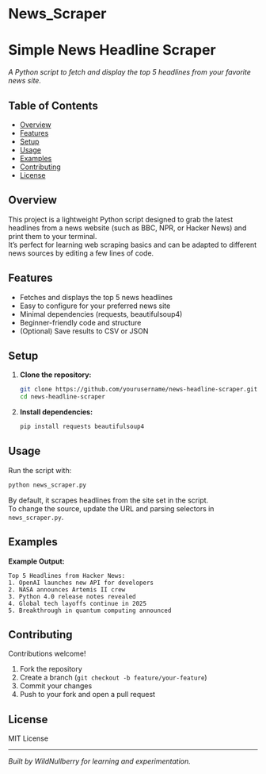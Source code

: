 # News_Scraper
# Simple News Headline Scraper

_A Python script to fetch and display the top 5 headlines from your favorite news site._

## Table of Contents
- [Overview](#overview)
- [Features](#features)
- [Setup](#setup)
- [Usage](#usage)
- [Examples](#examples)
- [Contributing](#contributing)
- [License](#license)

## Overview

This project is a lightweight Python script designed to grab the latest headlines from a news website (such as BBC, NPR, or Hacker News) and print them to your terminal.  
It’s perfect for learning web scraping basics and can be adapted to different news sources by editing a few lines of code.

## Features

- Fetches and displays the top 5 news headlines
- Easy to configure for your preferred news site
- Minimal dependencies (requests, beautifulsoup4)
- Beginner-friendly code and structure
- (Optional) Save results to CSV or JSON

## Setup

1. **Clone the repository:**  
   ```bash
   git clone https://github.com/yourusername/news-headline-scraper.git
   cd news-headline-scraper
   ```

2. **Install dependencies:**  
   ```bash
   pip install requests beautifulsoup4
   ```

## Usage

Run the script with:
```bash
python news_scraper.py
```
By default, it scrapes headlines from the site set in the script.  
To change the source, update the URL and parsing selectors in `news_scraper.py`.

## Examples

**Example Output:**
```
Top 5 Headlines from Hacker News:
1. OpenAI launches new API for developers
2. NASA announces Artemis II crew
3. Python 4.0 release notes revealed
4. Global tech layoffs continue in 2025
5. Breakthrough in quantum computing announced
```

## Contributing

Contributions welcome!
1. Fork the repository
2. Create a branch (`git checkout -b feature/your-feature`)
3. Commit your changes
4. Push to your fork and open a pull request

## License

MIT License

---

*Built by WildNullberry for learning and experimentation.*
